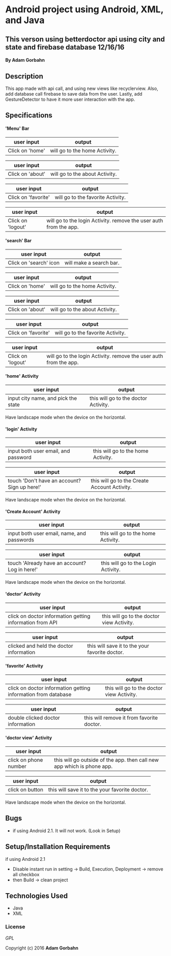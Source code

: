 # Android project using Android, XML, and Java

## This verson using betterdoctor api using city and state and firebase database  12/16/16

#### By **Adam Gorbahn**

## Description
This app made with api call, and using new views like recyclerview. Also, add database call firebase to save data from the user. Lastly, add GestureDetector to have it more user interaction with the app.

## Specifications

#### 'Menu' Bar 

user input      | output
--------------- | -------------
Click on 'home' | will go to the home Activity.  

user input       | output
---------------- | -------------
Click on 'about' | will go to the about Activity. 

user input       | output
---------------- | -------------
Click on 'favorite' | will go to the favorite Activity. 

user input       | output
---------------- | -------------
Click on 'logout' | will go to the login Activity. remove the user auth from the app. 

#### 'search' Bar 

user input      | output
--------------- | -------------
Click on 'search' icon | will make a search bar. 

user input      | output
--------------- | -------------
Click on 'home' | will go to the home Activity.  

user input       | output
---------------- | -------------
Click on 'about' | will go to the about Activity. 

user input       | output
---------------- | -------------
Click on 'favorite' | will go to the favorite Activity. 

user input       | output
---------------- | -------------
Click on 'logout' | will go to the login Activity. remove the user auth from the app. 

#### 'home' Activity 

user input                       | output
-------------------------------- | -------------
input city name, and pick the state | this will go to the doctor Activity. 

Have landscape mode when the device on the horizontal. 

#### 'login' Activity 

user input                       | output
-------------------------------- | -------------
input both user email, and password | this will go to the home Activity.

user input                       | output
-------------------------------- | -------------
touch 'Don't have an account? Sign up here!' | this will go to the Create Account Activity.

Have landscape mode when the device on the horizontal.

#### 'Create Account' Activity 

user input                       | output
-------------------------------- | -------------
input both user email, name, and passwords | this will go to the home Activity.

user input                       | output
-------------------------------- | -------------
touch 'Already have an account? Log in here!' | this will go to the Login Activity.

Have landscape mode when the device on the horizontal.

#### 'doctor' Activity 

user input                       | output
-------------------------------- | -------------
click on doctor information getting information from API  | this will go to the doctor view Activity. 

user input                       | output
-------------------------------- | -------------
clicked and held the doctor information  | this will save it to the your favorite doctor. 

#### 'favorite' Activity 

user input                       | output
-------------------------------- | -------------
click on doctor information getting information from database  | this will go to the doctor view Activity. 

user input                       | output
-------------------------------- | -------------
double clicked doctor information  | this will remove it from favorite doctor. 


#### 'doctor view' Activity 

user input                       | output
-------------------------------- | -------------
click on phone number  | this will go outside of the app. then call new app which is phone app. 

user input                       | output
-------------------------------- | -------------
click on button  | this will save it to the your favorite doctor.

Have landscape mode when the device on the horizontal.

## Bugs
* if using Android 2.1. It will not work. (Look in Setup)

## Setup/Installation Requirements

if using Android 2.1
* Disable instant run in setting -> Build, Execution, Deployment -> remove all checkbox
* then Build -> clean project

## Technologies Used

* Java
* XML

### License

*GPL*

Copyright (c) 2016 **Adam Gorbahn**
